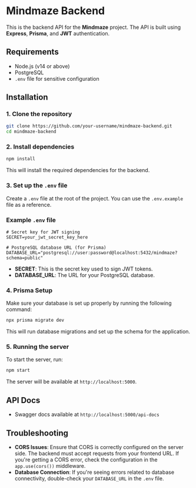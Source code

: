 
# Mindmaze Backend

This is the backend API for the **Mindmaze** project. The API is built using **Express**, **Prisma**, and **JWT** authentication.

## Requirements

- Node.js (v14 or above)
- PostgreSQL
- `.env` file for sensitive configuration

## Installation

### 1. Clone the repository

```bash
git clone https://github.com/your-username/mindmaze-backend.git
cd mindmaze-backend
```

### 2. Install dependencies

```bash
npm install
```

This will install the required dependencies for the backend.

### 3. Set up the `.env` file

Create a `.env` file at the root of the project. You can use the `.env.example` file as a reference.

### Example `.env` file

```env
# Secret key for JWT signing
SECRET=your_jwt_secret_key_here

# PostgreSQL database URL (for Prisma)
DATABASE_URL="postgresql://user:password@localhost:5432/mindmaze?schema=public"
```

- **SECRET**: This is the secret key used to sign JWT tokens.
- **DATABASE_URL**: The URL for your PostgreSQL database.

### 4. Prisma Setup

Make sure your database is set up properly by running the following command:

```bash
npx prisma migrate dev
```

This will run database migrations and set up the schema for the application.

### 5. Running the server

To start the server, run:

```bash
npm start
```

The server will be available at `http://localhost:5000`.

## API Docs 

- Swagger docs available at `http://localhost:5000/api-docs`


## Troubleshooting

- **CORS Issues**: Ensure that CORS is correctly configured on the server side. The backend must accept requests from your frontend URL. If you're getting a CORS error, check the configuration in the `app.use(cors())` middleware.
- **Database Connection**: If you're seeing errors related to database connectivity, double-check your `DATABASE_URL` in the `.env` file.
